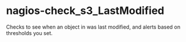 # nagios-check_s3_LastModified
Checks to see when an object in was last modified, and alerts based on thresholds you set.
